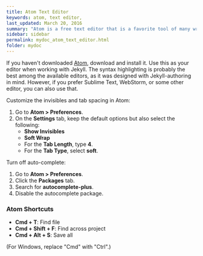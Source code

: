 ```yaml
---
title: Atom Text Editor
keywords: atom, text editor,
last_updated: March 20, 2016
summary: "Atom is a free text editor that is a favorite tool of many writers because it is free. This page provides some tips for using Atom."
sidebar: sidebar
permalink: mydoc_atom_text_editor.html
folder: mydoc
---
```


If you haven't downloaded [Atom](https://atom.io/), download and install it. Use this as your editor when working with Jekyll. The syntax highlighting is probably the best among the available editors, as it was designed with Jekyll-authoring in mind. However, if you prefer Sublime Text, WebStorm, or some other editor, you can also use that.

Customize the invisibles and tab spacing in Atom:

1.  Go to **Atom > Preferences**.
2.  On the **Settings** tab, keep the default options but also select the following:
    * **Show Invisibles**
    * **Soft Wrap**
    * For the **Tab Length**, type **4**.
    * For the **Tab Type**, select **soft**.

Turn off auto-complete:

1.  Go to **Atom > Preferences**.
2.  Click the **Packages** tab.
3.  Search for **autocomplete-plus**.
4.  Disable the autocomplete package.

### Atom Shortcuts

* **Cmd + T**: Find file
* **Cmd + Shift + F**: Find across project
* **Cmd + Alt + S**: Save all

(For Windows, replace "Cmd" with "Ctrl".)
